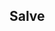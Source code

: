 ## Salve

<!--
**jpxs07/jpxs07** is a ✨ _special_ ✨ repository because its `README.md` (this file) appears on your GitHub profile.

Here are some ideas to get you started:

- 🔭 I’m currently working on escola
- 🌱 I’m currently learning nada
- 🤔 I’m looking for help with tudo

